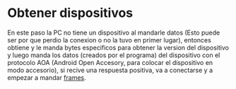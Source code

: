 # Obtener dispositivos

En este paso la PC no tiene un dispositivo al mandarle datos (Esto puede ser por que perdio la conexion o no la tuvo en primer lugar), entonces obtiene y le manda bytes especificos para obtener la version del dispositivo y luego manda los datos (creados por el programa) del dispositivo con el protocolo AOA (Android Open Accesory, para colocar el dispositivo en modo accesorio), si recive una respuesta positiva, va a conectarse y a empezar a mandar [frames](enviar-frames.md).
